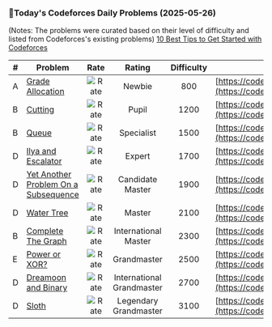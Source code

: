 ### 🌟Today's Codeforces Daily Problems (2025-05-26)
(Notes: The problems were curated based on their level of difficulty and listed from Codeforces's existing problems)
[10 Best Tips to Get Started with Codeforces](https://github.com/ika9810/Codeforces-Daily-Problems/blob/main/10%20Best%20Tips%20to%20Get%20Started%20with%20Codeforces.md)

| # | Problem | Rate| Rating | Difficulty | Contest |
|---| ----- | :--------: | :----------: | :----------: | ---------- |
|A|[Grade Allocation](https://codeforces.com/contest/1316/problem/A)|![Rate](https://img.shields.io/badge/Newbie-800-lightgrey)|Newbie|800|[https://codeforces.com/contest/1316](https://codeforces.com/contest/1316)|
|B|[Cutting](https://codeforces.com/contest/998/problem/B)|![Rate](https://img.shields.io/badge/Pupil-1200-brightgreen)|Pupil|1200|[https://codeforces.com/contest/998](https://codeforces.com/contest/998)|
|B|[Queue](https://codeforces.com/contest/91/problem/B)|![Rate](https://img.shields.io/badge/Specialist-1500-9cf)|Specialist|1500|[https://codeforces.com/contest/91](https://codeforces.com/contest/91)|
|D|[Ilya and Escalator](https://codeforces.com/contest/518/problem/D)|![Rate](https://img.shields.io/badge/Expert-1700-blue)|Expert|1700|[https://codeforces.com/contest/518](https://codeforces.com/contest/518)|
|D|[Yet Another Problem On a Subsequence](https://codeforces.com/contest/1000/problem/D)|![Rate](https://img.shields.io/badge/Candidate%20Master-1900-blueviolet)|Candidate Master|1900|[https://codeforces.com/contest/1000](https://codeforces.com/contest/1000)|
|D|[Water Tree](https://codeforces.com/contest/343/problem/D)|![Rate](https://img.shields.io/badge/Master-2100-orange)|Master|2100|[https://codeforces.com/contest/343](https://codeforces.com/contest/343)|
|B|[Complete The Graph](https://codeforces.com/contest/715/problem/B)|![Rate](https://img.shields.io/badge/International%20Master-2300-orange)|International Master|2300|[https://codeforces.com/contest/715](https://codeforces.com/contest/715)|
|E|[Power or XOR?](https://codeforces.com/contest/1673/problem/E)|![Rate](https://img.shields.io/badge/Grandmaster-2500-red)|Grandmaster|2500|[https://codeforces.com/contest/1673](https://codeforces.com/contest/1673)|
|D|[Dreamoon and Binary](https://codeforces.com/contest/477/problem/D)|![Rate](https://img.shields.io/badge/International%20Grandmaster-2700-red)|International Grandmaster|2700|[https://codeforces.com/contest/477](https://codeforces.com/contest/477)|
|D|[Sloth](https://codeforces.com/contest/891/problem/D)|![Rate](https://img.shields.io/badge/Legendary%20Grandmaster-3100-red)|Legendary Grandmaster|3100|[https://codeforces.com/contest/891](https://codeforces.com/contest/891)|
